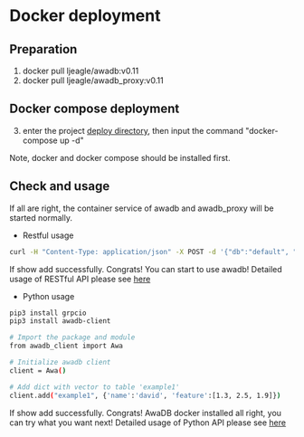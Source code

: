 # Docker deployment

## Preparation

1. docker pull ljeagle/awadb:v0.11
2. docker pull ljeagle/awadb_proxy:v0.11

## Docker compose deployment

3. enter the project [deploy directory](https://github.com/awa-ai/awadb/tree/main/deploy), then input the command "docker-compose up -d"

Note, docker and docker compose should be installed first.

## Check and usage

If all are right, the container service of awadb and awadb_proxy will be started normally.

- Restful usage 
```bash
curl -H "Content-Type: application/json" -X POST -d '{"db":"default", "table":"test", "docs":[{"_id":1, "name":"lj", "age":23, "f":[1,0]},{"_id":2, "name":"david", "age":32, "f":[1,2]}]}' http://localhost:8080/add
```
If show add successfully. Congrats! You can start to use awadb!
Detailed usage of RESTful API please see [here](https://github.com/awa-ai/awadb/tree/main/docs/restful_tutorial.md)

- Python usage

```bash
pip3 install grpcio
pip3 install awadb-client

# Import the package and module
from awadb_client import Awa

# Initialize awadb client
client = Awa()

# Add dict with vector to table 'example1'
client.add("example1", {'name':'david', 'feature':[1.3, 2.5, 1.9]})
```
If show add successfully. Congrats! AwaDB docker installed all right, you can try what you want next!
Detailed usage of Python API please see [here](https://ljeagle.github.io/awadb/)
